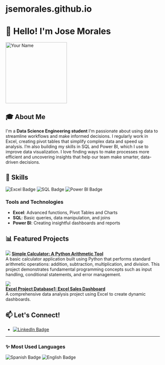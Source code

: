 # jsemorales.github.io
# 👋 Hello! I'm Jose Morales

<img src="https://github.com/jsemorales.png" alt="Your Name" width="200" /> 

## 🎓 About Me
I'm a **Data Science Engineering student** I’m passionate about using data to streamline workflows and make informed decisions. I regularly work in Excel, creating pivot tables that simplify complex data and speed up analysis. I’m also building my skills in SQL and Power BI, which I use to improve data visualization. I love finding ways to make processes more efficient and uncovering insights that help our team make smarter, data-driven decisions.

## 🔧 Skills
![Excel Badge](https://img.shields.io/badge/-Excel-217346?logo=microsoft-excel&logoColor=white&style=flat-square) 
![SQL Badge](https://img.shields.io/badge/-SQL-CC2927?logo=Microsoft-SQL-Server&logoColor=white&style=flat-square) 
![Power BI Badge](https://img.shields.io/badge/-PowerBI-F2C811?logo=powerbi&logoColor=black&style=flat-square)

### Tools and Technologies
- **Excel**: Advanced functions, Pivot Tables and Charts
- **SQL**: Basic queries, data manipulation, and joins
- **Power BI**: Creating insightful dashboards and reports

## 📊 Featured Projects
[![](https://via.placeholder.com/text=Simple+Calculator)](https://github.com/jsemorales/simple-calculator) 
**[Simple Calculator: A Python Arithmetic Tool](https://github.com/jsemorales/simple-calculator)**  
A basic calculator application built using Python that performs standard arithmetic operations: addition, subtraction, multiplication, and division. This project demonstrates fundamental programming concepts such as input handling, conditional statements, and error management.

[![](https://via.placeholder.com/text=Bike+Buyers+Analysis)](https://github.com/jsemorales/ExcelProjectDatabase1)  
**[Excel Project Database1: Excel Sales Dashboard](https://github.com/jsemorales/project1)**  
A comprehensive data analysis project using Excel to create dynamic dashboards.


## 📫 Let's Connect!
- [![LinkedIn Badge](https://img.shields.io/badge/LinkedIn-blue?logo=linkedin&logoColor=white&style=flat-square)](https://linkedin.com/in/jose-david-morales-sánchez-757ab3199/)  


---

### ✨ Most Used Languages
![Spanish Badge](https://img.shields.io/badge/Language-Spanish-blue?style=flat-square)
![English Badge](https://img.shields.io/badge/Language-English-blue?style=flat-square)
